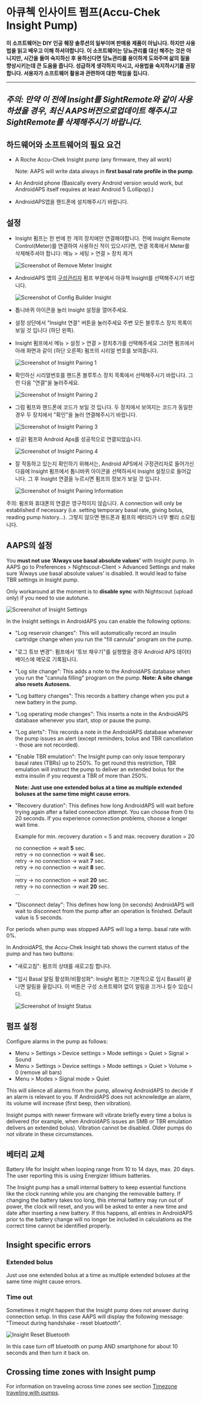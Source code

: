 # 아큐첵 인사이트 펌프(Accu-Chek Insight Pump)

**이 소프트웨어는 DIY 인공 췌장 솔루션의 일부이며 판매용 제품이 아닙니다. 하지만 사용법을 읽고 배우고 이해 하셔야합니다. 이 소프트웨어는 당뇨관리를 대신 해주는 것은 아니지만, 시간을 들여 숙지하신 후 용하신다면 당뇨관리를 용이하게 도와주며 삶의 질을 향상시키는데 큰 도움을 줍니다. 성급하게 생각하지 마시고, 사용법을 숙지하시기를 권장합니다. 서용자가 소프트웨어 활용과 관련하여 대한 책임을 집니다.**

* * *

## ***주의**: 만약 이 전에 Insight를 **SightRemote**와 같이 사용하셨을 경우, **최신 AAPS버전으로업데이트** 해주시고 **SightRemote를 삭제**해주시기 바랍니다.*

## 하드웨어와 소프트웨어의 필요 요건

* A Roche Accu-Chek Insight pump (any firmware, they all work)
    
    Note: AAPS will write data always in **first basal rate profile in the pump**.

* An Android phone (Basically every Android version would work, but AndroidAPS itself requires at least Android 5 (Lollipop).)

* AndroidAPS앱을 핸드폰에 설치해주시기 바랍니다.

## 설정

* Insight 펌프는 한 번에 한 개의 장치에만 연결해야합니다. 전에 Insight Remote Control(Meter)를 연결하여 사용하신 적이 있으시다면, 연결 목록에서 Meter를 삭제해주셔야 합니다: 메뉴 > 세팅 > 연결 > 장치 제거
    
    ![Screenshot of Remove Meter Insight](../images/Insight_RemoveMeter.png)

* AndroidAPS 앱의 [구성관리자](../Configuration/Config-Builder) 펌프 부분에서 아큐첵 Insight를 선택해주시기 바랍니다.
    
    ![Screenshot of Config Builder Insight](../images/Insight_ConfigBuilder.png)

* 톱니바퀴 아이콘을 눌러 Insight 설정을 열어주세요.

* 설정 상단에서 "Insight 연결" 버튼을 눌러주세요 주변 모든 블루투스 장치 목록이 보일 것 입니다 (하단 왼쪽).
* Insight 펌프에서 메뉴 > 설정 > 연결 > 장치추가를 선택해주세요 그러면 펌프에서 아래 화면과 같이 (하단 오른쪽) 펌프의 시리얼 번호를 보여줍니다.
    
    ![Screenshot of Insight Pairing 1](../images/Insight_Pairing1.png)

* 확인하신 시리얼번호를 핸드폰 블루투스 장치 목록에서 선택해주시기 바랍니다. 그런 다음 "연결"을 눌러주세요.
    
    ![Screenshot of Insight Pairing 2](../images/Insight_Pairing2.png)

* 그럼 펌프와 핸드폰에 코드가 보일 것 입니다. 두 장치에서 보여지는 코드가 동일한 경우 두 장치에서 "확인"을 눌러 연결해주시기 바랍니다.
    
    ![Screenshot of Insight Pairing 3](../images/Insight_Pairing3.png)

* 성공! 펌프와 Android Aps를 성공적으로 연결되었습니다.
    
    ![Screenshot of Insight Pairing 4](../images/Insight_Pairing4.png)

* 잘 작동하고 있는지 확인하기 위해서는, Android APS에서 구정관리자로 들어가신 다음에 Insight 펌프에서 톱니바퀴 아이콘을 선택하셔서 Insight 설정으로 들어갑니다. 그 후 Insight 연결을 누르시면 펌프의 정보가 보일 것 입니다.
    
    ![Screenshot of Insight Pairing Information](../images/Insight_PairingInformation.png)

주의: 펌프와 휴대폰의 연결은 영구적이지 않습니다. A connection will only be established if necessary (i.e. setting temporary basal rate, giving bolus, reading pump history...). 그렇지 않으면 핸드폰과 펌프의 베터리가 너무 빨리 소모됩니다.

## AAPS의 설정

You **must not use ‘Always use basal absolute values’** with Insight pump. In AAPS go to Preferences > Nightscout-Client > Advanced Settings and make sure ‘Always use basal absolute values’ is disabled. It would lead to false TBR settings in Insight pump.

Only workaround at the moment is to **disable sync** with Nightscout (upload only) if you need to use autotune.

![Screenshot of Insight Settings](../images/Insight_pairing_V2_5.png)

In the Insight settings in AndroidAPS you can enable the following options:

* "Log reservoir changes": This will automatically record an insulin cartridge change when you run the "fill cannula" program on the pump.
* "로그 튜브 변경": 펌프에서 '튜브 채우기"를 실행했을 경우 Android APS 데이타 베이스에 메모로 기록됩니다.
* "Log site change": This adds a note to the AndroidAPS database when you run the "cannula filling" program on the pump. **Note: A site change also resets Autosens.**
* "Log battery changes": This records a battery change when you put a new battery in the pump.
* "Log operating mode changes": This inserts a note in the AndroidAPS database whenever you start, stop or pause the pump.
* "Log alerts": This records a note in the AndroidAPS database whenever the pump issues an alert (except reminders, bolus and TBR cancellation - those are not recorded).
* "Enable TBR emulation": The Insight pump can only issue temporary basal rates (TBRs) up to 250%. To get round this restriction, TBR emulation will instruct the pump to deliver an extended bolus for the extra insulin if you request a TBR of more than 250%.
    
    **Note: Just use one extended bolus at a time as multiple extended boluses at the same time might cause errors.**

* "Recovery duration": This defines how long AndroidAPS will wait before trying again after a failed connection attempt. You can choose from 0 to 20 seconds. If you experience connection problems, choose a longer wait time.   
      
    Example for min. recovery duration = 5 and max. recovery duration = 20   
      
    no connection -> wait **5** sec.   
    retry -> no connection -> wait **6** sec.   
    retry -> no connection -> wait **7** sec.   
    retry -> no connection -> wait **8** sec.   
    ...   
    retry -> no connection -> wait **20** sec.   
    retry -> no connection -> wait **20** sec.   
    ...

* "Disconnect delay": This defines how long (in seconds) AndroidAPS will wait to disconnect from the pump after an operation is finished. Default value is 5 seconds.

For periods when pump was stopped AAPS will log a temp. basal rate with 0%.

In AndroidAPS, the Accu-Chek Insight tab shows the current status of the pump and has two buttons:

* "새로고침": 펌프의 상태를 새로고침 합니다.
* "임시 Basal 알림 활성화/비활성화": Insight 펌프는 기본적으로 임시 Basal이 끝나면 알림을 울립니다. 이 버튼은 구성 소프트웨어 없이 알림을 끄거나 킬수 있습니다.
    
    ![Screenshot of Insight Status](../images/Insight_Status2.png)

## 펌프 설정

Configure alarms in the pump as follows:

* Menu > Settings > Device settings > Mode settings > Quiet > Signal > Sound
* Menu > Settings > Device settings > Mode settings > Quiet > Volume > 0 (remove all bars)
* Menu > Modes > Signal mode > Quiet

This will silence all alarms from the pump, allowing AndroidAPS to decide if an alarm is relevant to you. If AndroidAPS does not acknowledge an alarm, its volume will increase (first beep, then vibration).

Insight pumps with newer firmware will vibrate briefly every time a bolus is delivered (for example, when AndroidAPS issues an SMB or TBR emulation delivers an extended bolus). Vibration cannot be disabled. Older pumps do not vibrate in these circumstances.

## 베터리 교체

Battery life for Insight when looping range from 10 to 14 days, max. 20 days. The user reporting this is using Energizer lithium batteries.

The Insight pump has a small internal battery to keep essential functions like the clock running while you are changing the removable battery. If changing the battery takes too long, this internal battery may run out of power, the clock will reset, and you will be asked to enter a new time and date after inserting a new battery. If this happens, all entries in AndroidAPS prior to the battery change will no longer be included in calculations as the correct time cannot be identified properly.

## Insight specific errors

### Extended bolus

Just use one extended bolus at a time as multiple extended boluses at the same time might cause errors.

### Time out

Sometimes it might happen that the Insight pump does not answer during connection setup. In this case AAPS will display the following message: "Timeout during handshake - reset bluetooth".

![Insight Reset Bluetooth](../images/Insight_ResetBT.png)

In this case turn off bluetooth on pump AND smartphone for about 10 seconds and then turn it back on.

## Crossing time zones with Insight pump

For information on traveling across time zones see section [Timezone traveling with pumps](../Usage/Timezone-traveling#insight).